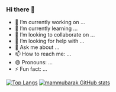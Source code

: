 ### Hi there 👋


- 🔭 I’m currently working on ...
- 🌱 I’m currently learning ...
- 👯 I’m looking to collaborate on ...
- 🤔 I’m looking for help with ...
- 💬 Ask me about ...
- 📫 How to reach me: ...
- 😄 Pronouns: ...
- ⚡ Fun fact: ...

[![Top Langs](https://github-readme-stats.vercel.app/api/top-langs/?username=mammubarak&langs_count=10&theme=radical&layout=compact&bg_color=000000)](https://github.com/mammubarak/github-readme-stats)  [![mammubarak GitHub stats](https://github-readme-stats.vercel.app/api?username=mammubarak&count_private=true&show_icons=true&theme=radical&bg_color=000000)](https://github.com/mammubarak/github-readme-stats)                                                                  


